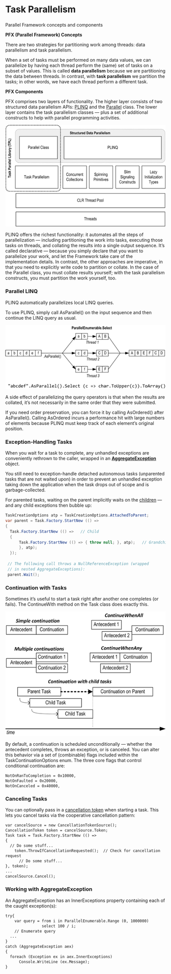 # Task Parallelism

### 
Parallel Framework concepts and components

**PFX \(Parallel Framework\) Concepts**

There are two strategies for partitioning work among threads: data parallelism and task parallelism.

When a set of tasks must be performed on many data values, we can parallelize by having each thread perform the \(same\) set of tasks on a subset of values. This is called **data parallelism** because we are partitioning the data between threads. In contrast, with **task parallelism** we partition the tasks; in other words, we have each thread perform a different task.

**PFX Components**

PFX comprises two layers of functionality. The higher layer consists of two structured data parallelism APIs: [PLINQ](http://www.albahari.com/threading/part5.aspx#_PLINQ) and the [Parallel](http://www.albahari.com/threading/part5.aspx#_The_Parallel_Class) class. The lower layer contains the task parallelism classes — plus a set of additional constructs to help with parallel programming activities.

![](../../.gitbook/assets/image%20%28122%29.png)

PLINQ offers the richest functionality: it automates all the steps of parallelization — including partitioning the work into tasks, executing those tasks on threads, and collating the results into a single output sequence. It’s called declarative — because you simply declare that you want to parallelize your work, and let the Framework take care of the implementation details. In contrast, the other approaches are imperative, in that you need to explicitly write code to partition or collate. In the case of the Parallel class, you must collate results yourself; with the task parallelism constructs, you must partition the work yourself, too.

### Parallel LINQ

PLINQ automatically parallelizes local LINQ queries.

To use PLINQ, simply call AsParallel\(\) on the input sequence and then continue the LINQ query as usual.

![](../../.gitbook/assets/image%20%28130%29.png)

A side effect of parallelizing the query operators is that when the results are collated, it’s not necessarily in the same order that they were submitted.

If you need order preservation, you can force it by calling AsOrdered\(\) after AsParallel\(\). Calling AsOrdered incurs a performance hit with large numbers of elements because PLINQ must keep track of each element’s original position.

### Exception-Handling Tasks

When you wait for a task to complete, any unhandled exceptions are conveniently rethrown to the caller, wrapped in an [**AggregateException**](http://www.albahari.com/threading/part5.aspx#_Working_with_AggregateException) object.

You still need to exception-handle detached autonomous tasks \(unparented tasks that are not waited upon\) in order to prevent an unhandled exception taking down the application when the task drops out of scope and is garbage-collected.

For parented tasks, waiting on the parent implicitly waits on the [children](http://www.albahari.com/threading/part5.aspx#_Child_tasks) — and any child exceptions then bubble up:

```csharp
TaskCreationOptions atp = TaskCreationOptions.AttachedToParent;
var parent = Task.Factory.StartNew (() => 
{
  Task.Factory.StartNew (() =>   // Child
  {
      Task.Factory.StartNew (() => { throw null; }, atp);   // Grandchild
      }, atp);
  });
          
 // The following call throws a NullReferenceException (wrapped
 // in nested AggregateExceptions):
 parent.Wait();
```

### Continuation with Tasks

Sometimes it’s useful to start a task right after another one completes \(or fails\). The ContinueWith method on the Task class does exactly this.

![](../../.gitbook/assets/image%20%28151%29.png)

By default, a continuation is scheduled unconditionally — whether the antecedent completes, throws an exception, or is canceled. You can alter this behavior via a set of \(combinable\) flags included within the TaskContinuationOptions enum. The three core flags that control conditional continuation are:

```text
NotOnRanToCompletion = 0x10000,
NotOnFaulted = 0x20000,
NotOnCanceled = 0x40000,
```

### Canceling Tasks

You can optionally pass in a [cancellation token](http://www.albahari.com/threading/part3.aspx#_Cancellation_Tokens) when starting a task. This lets you cancel tasks via the cooperative cancellation pattern:

```text
var cancelSource = new CancellationTokenSource();
CancellationToken token = cancelSource.Token;
Task task = Task.Factory.StartNew (() => 
{
  // Do some stuff...
    token.ThrowIfCancellationRequested();  // Check for cancellation request
      // Do some stuff...
}, token);
...
cancelSource.Cancel();
```

### Working with AggregateException

An AggregateException has an InnerExceptions property containing each of the caught exception\(s\):

```text
try{  
    var query = from i in ParallelEnumerable.Range (0, 1000000) 
                select 100 / i;
    // Enumerate query
  ...
}
catch (AggregateException aex)
{
  foreach (Exception ex in aex.InnerExceptions)
      Console.WriteLine (ex.Message);
}
```

